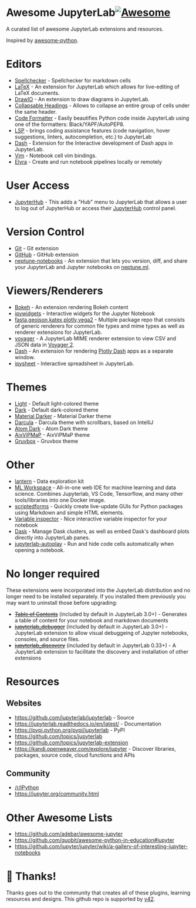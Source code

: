 # Awesome JupyterLab[![Awesome](https://cdn.rawgit.com/sindresorhus/awesome/d7305f38d29fed78fa85652e3a63e154dd8e8829/media/badge.svg)](https://github.com/sindresorhus/awesome)

A curated list of awesome JupyterLab extensions and resources.

Inspired by [awesome-python](https://github.com/vinta/awesome-python).


# Editors
- [Spellchecker](https://github.com/jupyterlab-contrib/spellchecker) - Spellchecker for markdown cells
- [LaTeX](https://github.com/jupyterlab/jupyterlab-latex) - An extension for JupyterLab which allows for live-editing of LaTeX documents.
- [DrawIO](https://github.com/QuantStack/jupyterlab-drawio) - An extension to draw diagrams in JupyterLab.
- [Collapsable Headings](https://github.com/aquirdTurtle/Collapsible_Headings) - Allows to collapse an entire group of cells under the same header.
- [Code Formatter](https://github.com/ryantam626/jupyterlab_code_formatter) - Easily beautifies Python code inside JupyterLab using one of the formatters: Black/YAPF/AutoPEP8.
- [LSP](https://github.com/krassowski/jupyterlab-lsp) - brings coding assistance features (code navigation, hover suggestions, linters, autocompletion, etc.) to JupyterLab
- [Dash](https://github.com/plotly/jupyter-dash) - Extension for the Interactive development of Dash apps in JupyterLab.
- [Vim](https://github.com/jwkvam/jupyterlab-vim) - Notebook cell vim bindings.
- [Elyra](https://github.com/elyra-ai/elyra) - Create and run notebook pipelines locally or remotely

# User Access
- [JupyterHub](https://github.com/jupyterhub/jupyterlab-hub) - This adds a "Hub" menu to JupyterLab that allows a user to log out of JupyterHub or access their [JupyterHub](https://github.com/jupyterhub/jupyterhub) control panel.

# Version Control
- [Git](https://github.com/jupyterlab/jupyterlab-git) - Git extension
- [GitHub](https://github.com/jupyterlab/jupyterlab-github) - GitHub extension
- [neptune-notebooks](https://docs.neptune.ml/notebooks/introduction.html) - An extension that lets you version, diff, and share your JupyterLab and Jupyter notebooks on [neptune.ml](https://neptune.ml/). 

# Viewers/Renderers
- [Bokeh](https://github.com/bokeh/jupyterlab_bokeh) - An extension rendering Bokeh content
- [ipywidgets](https://github.com/jupyter-widgets/ipywidgets) - Interactive widgets for the Jupyter Notebook
- [fasta,geojson,katex,plotly,vega2](https://github.com/jupyterlab/jupyter-renderers) - Multiple package repo that consists of generic renderers for common file types and mime types as well as renderer extensions for JupyterLab.
- [voyager](https://github.com/altair-viz/jupyterlab_voyager) - A JupyterLab MIME renderer extension to view CSV and JSON data in [Voyager 2](https://github.com/vega/voyager#voyager-2).
- [Dash](https://github.com/plotly/jupyterlab-dash) - An extension for rendering [Plotly Dash](https://plot.ly/products/dash/) apps as a separate window.
- [ipysheet](https://github.com/QuantStack/ipysheet) - Interactive spreadsheet in JupyterLab.

# Themes
- [Light](https://github.com/jupyterlab/jupyterlab/tree/master/packages/theme-light-extension) - Default light-colored theme
- [Dark](https://github.com/jupyterlab/jupyterlab/tree/master/packages/theme-dark-extension) - Default dark-colored theme
- [Material Darker](https://github.com/oriolmirosa/jupyterlab_materialdarker) - Material Darker theme
- [Darcula](https://github.com/telamonian/theme-darcula) - Darcula theme with scrollbars, based on IntelliJ
- [Atom Dark](https://github.com/BurglarBenson/Jupyter-Atom-Dark-Theme) - Atom Dark theme
- [AixViPMaP](https://github.com/AixViPMaP/jlab-theme) - AixViPMaP theme
- [Gruvbox](https://github.com/Rahlir/theme-gruvbox) - Gruvbox theme

# Other
- [lantern](https://github.com/timkpaine/lantern) - Data exploration kit
- [ML Workspace](https://github.com/ml-tooling/ml-workspace) - All-in-one web IDE for machine learning and data science. Combines Jupyterlab, VS Code, Tensorflow, and many other tools/libraries into one Docker image.
- [scriptedforms](https://github.com/SimonBiggs/scriptedforms) - Quickly create live-update GUIs for Python packages using Markdown and simple HTML elements.
- [Variable inspector](https://github.com/lckr/jupyterlab-variableInspector) - Nice interactive variable inspector for your notebook
- [Dask](https://github.com/dask/dask-labextension) - Manage Dask clusters, as well as embed Dask's dashboard plots directly into JupyterLab panes.
- [jupyterlab-autoplay](https://github.com/remborg/autoplay) - Run and hide code cells automatically when opening a notebook.

# No longer required

These extensions were incorporated into the JupyterLab distribution and no longer need to be installed separately. If you installed them previously you may want to uninstall those before upgrading:
- <s>[Table of Contents](https://github.com/jupyterlab/jupyterlab-toc)</s> (included by default in JupyterLab 3.0+) - Generates a table of content for your notebook and markdown documents
- <s>[jupyterlab_debugger](https://github.com/jupyterlab/debugger)</s> (included by default in JupyterLab 3.0+) - JupyterLab extension to allow visual debuggeing of Jupyter notebooks, consoles, and source files.
- <s>[jupyterlab_discovery](https://github.com/vidartf/jupyterlab_discovery)</s> (included by default in JupyterLab 0.33+) - A JupyterLab extension to facilitate the discovery and installation of other extensions

# Resources

## Websites
- https://github.com/jupyterlab/jupyterlab - Source
- https://jupyterlab.readthedocs.io/en/latest/ - Documentation
- https://pypi.python.org/pypi/jupyterlab - PyPI
- https://github.com/topics/jupyterlab
- https://github.com/topics/jupyterlab-extension
- https://kandi.openweaver.com/explore/jupyter - Discover libraries, packages, source code, cloud functions and APIs

## Community
- [/r/IPython](https://www.reddit.com/r/IPython/)
- https://jupyter.org/community.html


# Other Awesome Lists
- https://github.com/adebar/awesome-jupyter
- https://github.com/quobit/awesome-python-in-education#jupyter
- https://github.com/jupyter/jupyter/wiki/a-gallery-of-interesting-jupyter-notebooks



# 💜 Thanks!
Thanks goes out to the community that creates all of these plugins, learning resources and designs. This github repo is supported by [y42](https://www.y42.com).
